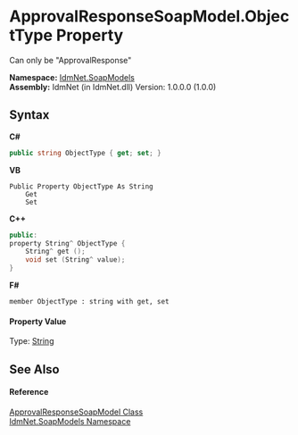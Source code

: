 # ApprovalResponseSoapModel.ObjectType Property 
 

Can only be "ApprovalResponse"

**Namespace:**&nbsp;<a href="N_IdmNet_SoapModels">IdmNet.SoapModels</a><br />**Assembly:**&nbsp;IdmNet (in IdmNet.dll) Version: 1.0.0.0 (1.0.0)

## Syntax

**C#**<br />
``` C#
public string ObjectType { get; set; }
```

**VB**<br />
``` VB
Public Property ObjectType As String
	Get
	Set
```

**C++**<br />
``` C++
public:
property String^ ObjectType {
	String^ get ();
	void set (String^ value);
}
```

**F#**<br />
``` F#
member ObjectType : string with get, set

```


#### Property Value
Type: <a href="http://msdn2.microsoft.com/en-us/library/s1wwdcbf" target="_blank">String</a>

## See Also


#### Reference
<a href="T_IdmNet_SoapModels_ApprovalResponseSoapModel">ApprovalResponseSoapModel Class</a><br /><a href="N_IdmNet_SoapModels">IdmNet.SoapModels Namespace</a><br />